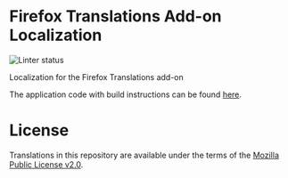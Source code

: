 # Firefox Translations Add-on Localization

![Linter status](https://github.com/mozilla-l10n/firefox-translations-l10n/workflows/L10n%20Linter/badge.svg)

Localization for the Firefox Translations add-on

The application code with build instructions can be found [here](https://github.com/mozilla/firefox-translations).

# License

Translations in this repository are available under the
terms of the [Mozilla Public License v2.0](https://www.mozilla.org/MPL/2.0/).
